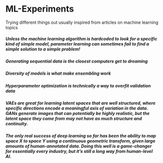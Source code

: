 # ML-Experiments

Trying different things out usually inspired from articles on machine learning topics


##### Unless the machine learning algorithm is hardcoded to look for a specific kind of simple model, parameter learning can sometimes fail to find a simple solution to a simple problem!

##### Generating sequential data is the closest computers get to dreaming

##### Diversity of models is what make ensembling work

##### Hyperparameter optimization is technically a way to overfit validation data

##### VAEs  are  great  for  learning  latent spaces that are well structured, where specific directions encode a meaningful axis of variation in the data. GANs generate images that can potentially be highly realistic, but the latent space they come from may not have as much structure and continuity.

##### The only real success of deep learning so far has been the ability to map space X to space Y using a continuous geometric transform, given large amounts of human-annotated data. Doing this well is a game-changer for essentially every industry, but it’s still a long way from human-level AI.
